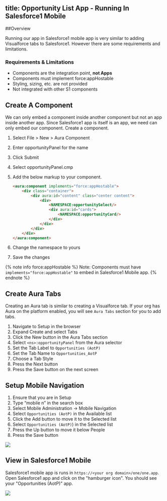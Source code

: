 title: Opportunity List App - Running In Salesforce1 Mobile
---
##Overview

Running our app in Salesforce1 mobile app is very similar to adding Visualforce tabs to Salesforce1. However there are some requirements and limitations.

### Requirements & Limitations

* Components are the integration point, <b>not Apps</b>
* Components must implement force:appHostable 
* Styling, sizing, etc. are not provided
* Not integrated with other S1 components

## Create A Component

We can only embed a component inside another component but not an app inside another app. Since Salesforce1 app is itself is an app, we need can only embed our component. Create a component.

1. Select File > New > Aura Component
2. Enter opportunityPanel for the name
3. Click Submit
4. Select opportunityPanel.cmp
5. Add the below markup to your component.
	
	``` html
	<aura:component implements="force:appHostable">
	    <div class="container">
	        <div aura:id="content" class="center content">
	            <div>
	                <NAMESPACE:opportunitySelect/>
	                <div aura:id="cards">
	                    <NAMESPACE:opportunityCard/>
	                </div>
	            </div>
	        </div>
	    </div>	
	</aura:component>

	```	

6. Change the namespace to yours
7. Save the changes

{% note info force:appHostable %}
Note: Components must have `implements="force:appHostable"` to embed in Salesforce1 Mobile app.
{% endnote %}

## Create Aura Tabs

Creating an Aura tab is similar to creating a Visualforce tab. If your org has Aura on the platform enabled, you will see `Aura Tabs` section for you to add tabs.

1. Navigate to Setup in the browser
2. Expand Create and select Tabs
3. Click the New button in the Aura Tabs section
4. Select `<ns>:opportunityPanel` from the Aura selector
5. Set the Tab Label to `Opportunities (AotP) `
6. Set the Tab Name to `Opportunities_AotP`
7. Choose a Tab Style
8. Press the Next button
9. Press the Save button on the next screen

## Setup Mobile Navigation

1. Ensure that you are in Setup
2. Type “mobile n” in the search box
3. Select Mobile Administration -> Mobile Navigation
4. Select `Opportunities (AotP)` in the Available list
5. Click the Add button to move it to the Selected list
6. Select `Opportunities (AotP)`) in the Selected list
7. Press the Up button to move it below People
8. Press the Save button

<img src="/images/hello-world-mobile-navigation.png"/>

## View in Salesforce1 Mobile

Salesforce1 mobile app is runs in `https://<your org domain>/one/one.app`. Open Salesforce1  app and click on the "hamburger icon". You should see your "Opportunities (AotP)" app.

<img src="/images/aura-opp-add-styles-final-app-in-s1.png"/>
